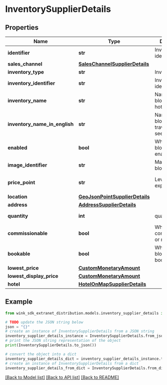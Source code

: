 # InventorySupplierDetails


## Properties

Name | Type | Description | Notes
------------ | ------------- | ------------- | -------------
**identifier** | **str** | Inventory identifier | 
**sales_channel** | [**SalesChannelSupplierDetails**](SalesChannelSupplierDetails.md) |  | 
**inventory_type** | **str** | Inventory type | 
**inventory_identifier** | **str** | Inventory type identifier | 
**inventory_name** | **str** | Name of blocking as hotel is seeing it | 
**inventory_name_in_english** | **str** | Name of blocking as traveler is seeing it | 
**enabled** | **bool** | Whether this blocking is enabled or not | [default to True]
**image_identifier** | **str** | Main image of blocking | 
**price_point** | **str** | Level of expensiveness. | [default to 'THREE']
**location** | [**GeoJsonPointSupplierDetails**](GeoJsonPointSupplierDetails.md) |  | 
**address** | [**AddressSupplierDetails**](AddressSupplierDetails.md) |  | 
**quantity** | **int** | quantity | [default to 0]
**commissionable** | **bool** | Whether this is commissionable or not | [default to False]
**bookable** | **bool** | Whether blocking can be booked | [default to True]
**lowest_price** | [**CustomMonetaryAmount**](CustomMonetaryAmount.md) |  | [optional] 
**lowest_display_price** | [**CustomMonetaryAmount**](CustomMonetaryAmount.md) |  | [optional] 
**hotel** | [**HotelOnMapSupplierDetails**](HotelOnMapSupplierDetails.md) |  | 

## Example

```python
from wink_sdk_extranet_distribution.models.inventory_supplier_details import InventorySupplierDetails

# TODO update the JSON string below
json = "{}"
# create an instance of InventorySupplierDetails from a JSON string
inventory_supplier_details_instance = InventorySupplierDetails.from_json(json)
# print the JSON string representation of the object
print(InventorySupplierDetails.to_json())

# convert the object into a dict
inventory_supplier_details_dict = inventory_supplier_details_instance.to_dict()
# create an instance of InventorySupplierDetails from a dict
inventory_supplier_details_from_dict = InventorySupplierDetails.from_dict(inventory_supplier_details_dict)
```
[[Back to Model list]](../README.md#documentation-for-models) [[Back to API list]](../README.md#documentation-for-api-endpoints) [[Back to README]](../README.md)


